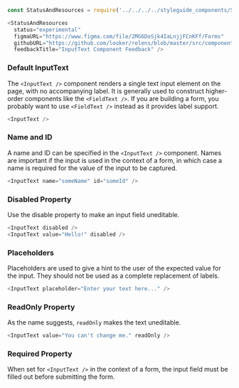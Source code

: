 ```js noeditor
const StatusAndResources = require('../../../../styleguide_components/StatusAndResources').StatusAndResources;

<StatusAndResources
  status="experimental"
  figmaURL="https://www.figma.com/file/2MG6DoSjk4IaLnjjFCnKFf/Forms"
  githubURL="https://github.com/looker/relens/blob/master/src/components/Form/Inputs/InputText.tsx"
  feedbackTitle="InputText Component Feedback" />
```

### Default InputText

The `<InputText />` component renders a single text input element on the page, with no accompanying label. It is generally used to construct higher-order components like the `<FieldText />`. If you are building a form, you probably want to use `<FieldText />` instead as it provides label support.

```js
<InputText />
```

### Name and ID

A name and ID can be specified in the `<InputText />` component. Names are important if the input is used in the context of a form, in which case a name is required for the value of the input to be captured.

```js
<InputText name="someName" id="someId" />
```

### Disabled Property

Use the disable property to make an input field uneditable.

```js
<InputText disabled />
<InputText value="Hello!" disabled />
```

### Placeholders

Placeholders are used to give a hint to the user of the expected value for the input. They should not be used as a complete replacement of labels.

```js
<InputText placeholder="Enter your text here..." />
```

### ReadOnly Property

As the name suggests, `readOnly` makes the text uneditable.

```js
<InputText value="You can't change me." readOnly />
```

### Required Property

When set for `<InputText />` in the context of a form, the input field must be filled out before submitting the form.
